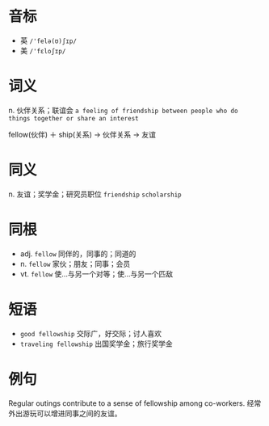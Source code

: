 # 音标

- 英 `/'felə(ʊ)ʃɪp/`
- 美 `/'fɛloʃɪp/`

# 词义

n. 伙伴关系；联谊会
`a feeling of friendship between people who do things together or share an interest`



fellow(伙伴) ＋ ship(关系) → 伙伴关系 → 友谊

# 同义

n. 友谊；奖学金；研究员职位
`friendship` `scholarship`

# 同根

- adj. `fellow` 同伴的，同事的；同道的
- n. `fellow` 家伙；朋友；同事；会员
- vt. `fellow` 使…与另一个对等；使…与另一个匹敌

# 短语

- `good fellowship` 交际广，好交际；讨人喜欢
- `traveling fellowship` 出国奖学金；旅行奖学金

# 例句

Regular outings contribute to a sense of fellowship among co-workers.
经常外出游玩可以增进同事之间的友谊。


